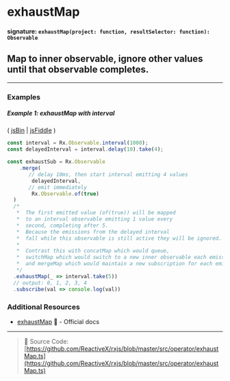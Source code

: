 # exhaustMap
#### signature: `exhaustMap(project: function, resultSelector: function): Observable`

## Map to inner observable, ignore other values until that observable completes.

---

### Examples

##### Example 1: exhaustMap with interval

( [jsBin](http://jsbin.com/woposeqobo/1/edit?js,console) | [jsFiddle](http://jsbin.com/heluvanefa/1/edit?js,console) )

```js
const interval = Rx.Observable.interval(1000);
const delayedInterval = interval.delay(10).take(4);

const exhaustSub = Rx.Observable
	.merge(
  	   // delay 10ms, then start interval emitting 4 values
		delayedInterval,
       // emit immediately
		Rx.Observable.of(true)
  )
  /*
   *  The first emitted value (of(true)) will be mapped 
   *  to an interval observable emitting 1 value every 
   *  second, completing after 5.
   *  Because the emissions from the delayed interval 
   *  fall while this observable is still active they will be ignored.
   *
   *  Contrast this with concatMap which would queue, 
   *  switchMap which would switch to a new inner observable each emission,
   *  and mergeMap which would maintain a new subscription for each emitted value.
   */
  .exhaustMap(_ => interval.take(5))
  // output: 0, 1, 2, 3, 4
  .subscribe(val => console.log(val))
```


### Additional Resources
* [exhaustMap](http://reactivex.io/rxjs/class/es6/Observable.js~Observable.html#instance-method-exhaustMap) :newspaper: - Official docs

---
> :file_folder: Source Code:  [https://github.com/ReactiveX/rxjs/blob/master/src/operator/exhaustMap.ts](https://github.com/ReactiveX/rxjs/blob/master/src/operator/exhaustMap.ts)
